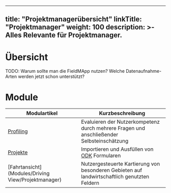 
---
title: "Projektmanagerübersicht"
linkTitle: "Projektmanager"
weight: 100
description: >-
     Alles Relevante für Projektmanager.
---

# Übersicht

TODO: Warum sollte man die FieldMApp nutzen? Welche Datenaufnahme-Arten werden jetzt schon unterstützt?

# Module

| Modulartikel | Kurzbeschreibung |
| ------ | ----- |
| [Profiling](Modules/Profiling/Projektmanager) | Evaluieren der Nutzerkompetenz durch mehrere Fragen und anschließender Selbsteinschätzung |
| [Projekte](Modules/Projekte/Projektmanager) | Importieren und Ausfüllen von [ODK](https://getodk.org/) Formularen |
|  [Fahrtansicht](Modules/Driving View/Projektmanager) | Nutzergesteuerte Kartierung von besonderen Gebieten auf landwirtschaftlich genutzten Feldern |